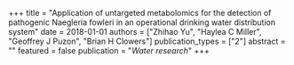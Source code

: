 +++
title = "Application of untargeted metabolomics for the detection of pathogenic Naegleria fowleri in an operational drinking water distribution system"
date = 2018-01-01
authors = ["Zhihao Yu", "Haylea C Miller", "Geoffrey J Puzon", "Brian H Clowers"]
publication_types = ["2"]
abstract = ""
featured = false
publication = "*Water research*"
+++

